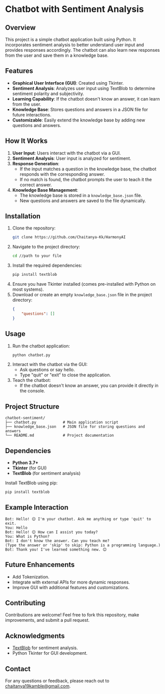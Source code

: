 # Chatbot with Sentiment Analysis

## Overview
This project is a simple chatbot application built using Python. It incorporates sentiment analysis to better understand user input and provides responses accordingly. The chatbot can also learn new responses from the user and save them in a knowledge base.

## Features
- **Graphical User Interface (GUI)**: Created using Tkinter.
- **Sentiment Analysis**: Analyzes user input using TextBlob to determine sentiment polarity and subjectivity.
- **Learning Capability**: If the chatbot doesn't know an answer, it can learn from the user.
- **Knowledge Base**: Stores questions and answers in a JSON file for future interactions.
- **Customizable**: Easily extend the knowledge base by adding new questions and answers.

## How It Works
1. **User Input**: Users interact with the chatbot via a GUI.
2. **Sentiment Analysis**: User input is analyzed for sentiment.
3. **Response Generation**:
   - If the input matches a question in the knowledge base, the chatbot responds with the corresponding answer.
   - If no match is found, the chatbot prompts the user to teach it the correct answer.
4. **Knowledge Base Management**:
   - The knowledge base is stored in a `knowledge_base.json` file.
   - New questions and answers are saved to the file dynamically.

## Installation
1. Clone the repository:
   ```bash
   git clone https://github.com/Chaitanya-Kk/HarmonyAI
   ```
2. Navigate to the project directory:
   ```bash
   cd //path to your file
   ```
3. Install the required dependencies:
   ```bash
   pip install textblob
   ```
4. Ensure you have Tkinter installed (comes pre-installed with Python on most systems).
5. Download or create an empty `knowledge_base.json` file in the project directory:
   ```json
   {
       "questions": []
   }
   ```

## Usage
1. Run the chatbot application:
   ```bash
   python chatbot.py
   ```
2. Interact with the chatbot via the GUI:
   - Ask questions or say hello.
   - Type "quit" or "exit" to close the application.
3. Teach the chatbot:
   - If the chatbot doesn't know an answer, you can provide it directly in the console.

## Project Structure
```
chatbot-sentiment/
├── chatbot.py            # Main application script
├── knowledge_base.json   # JSON file for storing questions and answers
└── README.md             # Project documentation
```

## Dependencies
- **Python 3.7+**
- **Tkinter** (for GUI)
- **TextBlob** (for sentiment analysis)

Install TextBlob using pip:
```bash
pip install textblob
```

## Example Interaction
```
Bot: Hello! 😊 I'm your chatbot. Ask me anything or type 'quit' to exit.
You: Hello
Bot: Hello! 😊 How can I assist you today?
You: What is Python?
Bot: I don't know the answer. Can you teach me?
(Type the answer or 'skip' to skip: Python is a programming language.)
Bot: Thank you! I've learned something new. 😊
```

## Future Enhancements
- Add Tokenization.
- Integrate with external APIs for more dynamic responses.
- Improve GUI with additional features and customizations.

## Contributing
Contributions are welcome! Feel free to fork this repository, make improvements, and submit a pull request.

## Acknowledgments
- [TextBlob](https://textblob.readthedocs.io/) for sentiment analysis.
- Python Tkinter for GUI development.

## Contact
For any questions or feedback, please reach out to chaitanya19kamble@gmail.com.
